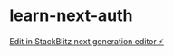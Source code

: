 # learn-next-auth

[Edit in StackBlitz next generation editor ⚡️](https://stackblitz.com/~/github.com/nirzaf/learn-next-auth)